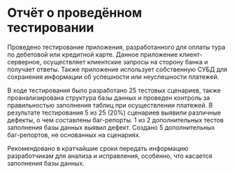 # Отчёт о проведённом тестировании

Проведено тестирование приложения, разработанного для оплаты тура по дебетовой или кредитной карте.
Данное приложение клиент-серверное, осуществляет клиентские запросы на сторону банка и получает ответы.
Также приложение использует собственную СУБД для сохранения информации об успешности или неуспешности платежей.

В ходе тестирования было разработано 25 тестовых сценариев, также проанализирована структура базы данных и проведен контроль за правильностью заполнения таблиц при осуществлении платежей.
В результате тестирования 5 из 25 (20%) сценариев выявили различные дефекты, о чем составлены баг-репорты.
1 из 2 дополнительных тестов заполнения базы данных выявил дефект.
Создано 5 дополнительных баг-репортов, не основанных на сценариях.

Рекомендовано в кратчайшие сроки передать информацию разработчикам для анализа и исправления, особенно, что касается заполнения базы данных.
